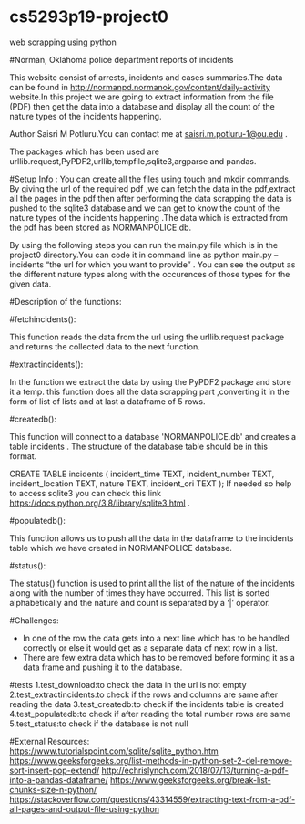 # cs5293p19-project0
web scrapping using python


#Norman, Oklahoma police department reports of incidents 

This website consist of arrests, incidents and cases summaries.The data can be found in http://normanpd.normanok.gov/content/daily-activity website.In this project we are going to extract information from the file (PDF) then get the data into a database and display all the count of the nature types of the incidents happening.

Author Saisri M Potluru.You can contact me at saisri.m.potluru-1@ou.edu .


The packages which has been used are urllib.request,PyPDF2,urllib,tempfile,sqlite3,argparse and pandas.


#Setup Info : 
You can create all the files using touch and mkdir commands.
By giving the url of the required pdf ,we can fetch the data in the pdf,extract all the pages in the pdf then after performing the data scrapping the data is pushed to the sqlite3 database and we can get to know the count of the nature types of the incidents happening .The data which is extracted from the pdf has been stored as NORMANPOLICE.db. 

By using the following steps you can run the main.py file which is in the project0 directory.You can code it in command line as python main.py –incidents “the url for which you want to provide” . You can see the output as the different nature types along with the occurences of those types for the given data.


#Description of the functions:

#fetchincidents():

This function reads the data from the url using the urllib.request package and returns the collected data to the next function.


#extractincidents():

In the function we extract the data by using the PyPDF2 package and store it a temp. this function does all the data scrapping part ,converting it in the form of list of lists and at last  a dataframe of  5 rows.


#createdb():

This function will connect to a database 'NORMANPOLICE.db' and creates a table incidents .
The structure of the database table should be in this format.

CREATE TABLE incidents (
incident_time TEXT,
incident_number TEXT,
incident_location TEXT,
nature TEXT,
incident_ori TEXT
);
If needed so help to access sqlite3 you can check this link https://docs.python.org/3.8/library/sqlite3.html .

#populatedb():

This function allows us to push all the data in the dataframe to the incidents table which we have created in NORMANPOLICE database.

#status():

The status() function is used to print all the list of the nature of the incidents along with the number of times they have occurred. This list is sorted alphabetically and the nature and count is separated by a ‘|’ operator.


#Challenges:

-	In one of the row the data gets into a next line which has to be handled correctly or else it would get as a separate data of next row in a list.
-	There are few extra data which has to be removed before forming it as a data frame and pushing it to the database.

#tests 
1.test_download:to check the data in the url is not empty
2.test_extractincidents:to check if the rows and columns are same after reading the data
3.test_createdb:to check if the incidents table is created 
4.test_populatedb:to check if after reading the total number rows are same 
5.test_status:to check if the database is not null

#External Resources:
https://www.tutorialspoint.com/sqlite/sqlite_python.htm https://www.geeksforgeeks.org/list-methods-in-python-set-2-del-remove-sort-insert-pop-extend/ http://echrislynch.com/2018/07/13/turning-a-pdf-into-a-pandas-dataframe/
https://www.geeksforgeeks.org/break-list-chunks-size-n-python/ 
https://stackoverflow.com/questions/43314559/extracting-text-from-a-pdf-all-pages-and-output-file-using-python 







